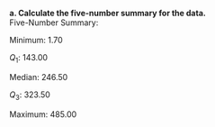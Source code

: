 **a. Calculate the five-number summary for the data.**  
Five-Number Summary:

Minimum: 1.70

$Q_1$: 143.00

Median: 246.50

$Q_3$: 323.50

Maximum: 485.00
